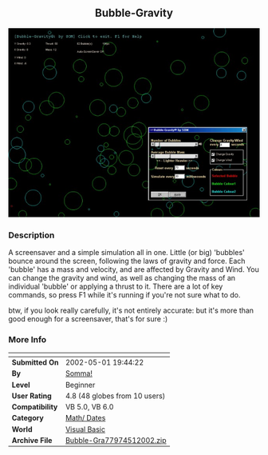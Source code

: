﻿<div align="center">

## Bubble\-Gravity

<img src="PIC20025166262143.jpg">
</div>

### Description

A screensaver and a simple simulation all in one. Little (or big) 'bubbles' bounce around the screen, following the laws of gravity and force. Each 'bubble' has a mass and velocity, and are affected by Gravity and Wind. You can change the gravity and wind, as well as changing the mass of an individual 'bubble' or applying a thrust to it. There are a lot of key commands, so press F1 while it's running if you're not sure what to do.

btw, if you look really carefully, it's not entirely accurate: but it's more than good enough for a screensaver, that's for sure :)
 
### More Info
 


<span>             |<span>
---                |---
**Submitted On**   |2002-05-01 19:44:22
**By**             |[Somma\!](https://github.com/Planet-Source-Code/PSCIndex/blob/master/ByAuthor/somma.md)
**Level**          |Beginner
**User Rating**    |4.8 (48 globes from 10 users)
**Compatibility**  |VB 5\.0, VB 6\.0
**Category**       |[Math/ Dates](https://github.com/Planet-Source-Code/PSCIndex/blob/master/ByCategory/math-dates__1-37.md)
**World**          |[Visual Basic](https://github.com/Planet-Source-Code/PSCIndex/blob/master/ByWorld/visual-basic.md)
**Archive File**   |[Bubble\-Gra77974512002\.zip](https://github.com/Planet-Source-Code/somma-bubble-gravity__1-34278/archive/master.zip)








